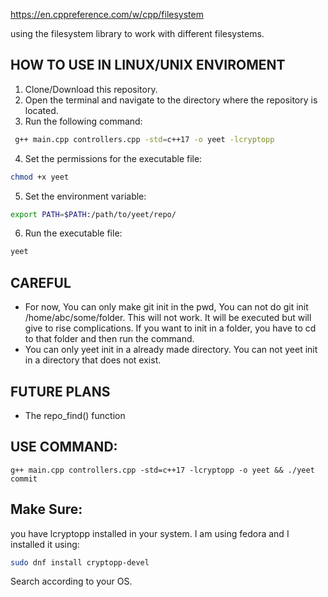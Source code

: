 
https://en.cppreference.com/w/cpp/filesystem

using the filesystem library to work with different filesystems.


## HOW TO USE IN LINUX/UNIX ENVIROMENT
1. Clone/Download this repository.
2. Open the terminal and navigate to the directory where the repository is located.
3. Run the following command:
```bash
 g++ main.cpp controllers.cpp -std=c++17 -o yeet -lcryptopp
```
4. Set the permissions for the executable file:
```bash
chmod +x yeet
```
5. Set the environment variable:
```bash
export PATH=$PATH:/path/to/yeet/repo/
```
6. Run the executable file:
```bash
yeet
```

## CAREFUL
- For now, You can only make git init in the pwd, You can not do git init /home/abc/some/folder. This will not work. It will be executed but will give to rise complications. If you want to init in a folder, you have to cd to that folder and then run the command. 
- You can only yeet init in a already made directory. You can not yeet init in a directory that does not exist.

## FUTURE PLANS
-  The repo_find() function


## USE COMMAND:
`g++ main.cpp controllers.cpp -std=c++17 -lcryptopp -o yeet && ./yeet commit`

## Make Sure:
you have lcryptopp installed in your system. I am using fedora and I installed it using:
```bash
sudo dnf install cryptopp-devel
```
Search according to your OS.